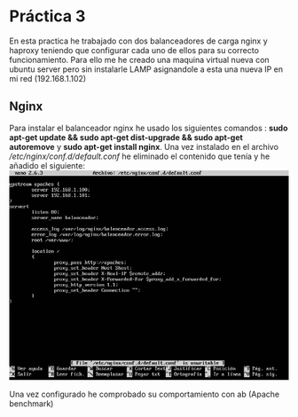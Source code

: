 # Práctica 3 

En esta practica he trabajado con dos balanceadores de carga nginx y haproxy teniendo que configurar cada uno de ellos para su correcto
funcionamiento. Para ello me he creado una maquina virtual nueva con ubuntu server pero sin instalarle LAMP asignandole a esta una nueva IP en mi red (192.168.1.102)
## Nginx

Para instalar el balanceador nginx he usado los siguientes comandos : **sudo apt-get update && sudo apt-get dist-upgrade && sudo apt-get
autoremove** y **sudo apt-get install nginx**. Una vez instalado en el archivo */etc/nginx/conf.d/default.conf* he eliminado el contenido que tenía y he añadido el siguiente: 
![img](https://github.com/alvarocarmona6/SWAP/blob/master/practica3/configuracion_nginx.png)

Una vez configurado he comprobado su comportamiento con ab (Apache benchmark)
